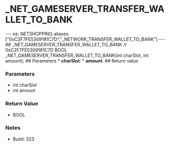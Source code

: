 # _NET_GAMESERVER_TRANSFER_WALLET_TO_BANK

--- ns: NETSHOPPING aliases: ["0xC2F7FE5309181C7D","_NETWORK_TRANSFER_WALLET_TO_BANK"] --- ## _NET_GAMESERVER_TRANSFER_WALLET_TO_BANK  // 0xC2F7FE5309181C7D BOOL _NET_GAMESERVER_TRANSFER_WALLET_TO_BANK(int charSlot, int amount);  ## Parameters * **charSlot**: * **amount**:  ## Return value

### Parameters
* int charSlot
* int amount

### Return Value
* BOOL

### Notes
* Build: 323

